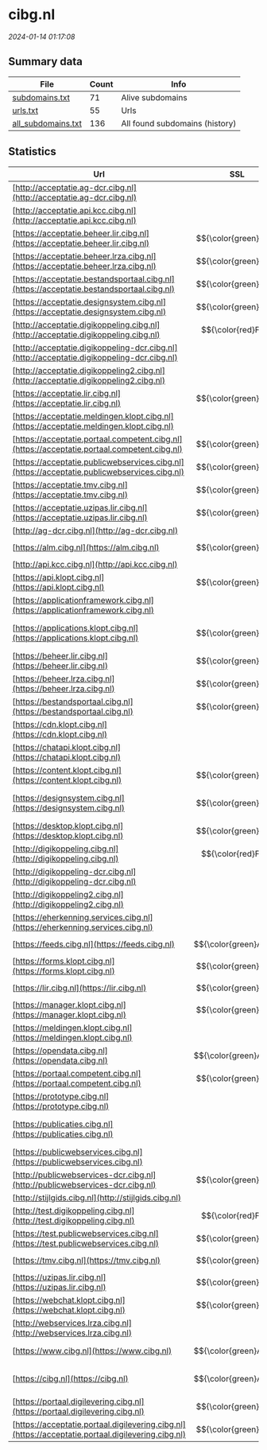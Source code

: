 # cibg.nl
*2024-01-14 01:17:08*
## Summary data
| File       | Count | Info |
|------------|-------|------|
|[subdomains.txt](/data/cibg.nl/subdomains.txt)|71|Alive subdomains|
|[urls.txt](/data/cibg.nl/urls.txt)|55|Urls|
|[all_subdomains.txt](/data/cibg.nl/all_subdomains.txt)|136|All found subdomains (history)|
## Statistics
| Url | SSL | Server | Cookie | HSTS | CSP | XFO | XXP | RP | Tech |Title |
|------------|-------|------|------|------|------|------|------|------|------|------|
|[http://acceptatie.ag-dcr.cibg.nl](http://acceptatie.ag-dcr.cibg.nl)| |BigIP| | | | | |:white_check_mark: |F5 BigIP||
|[http://acceptatie.api.kcc.cibg.nl](http://acceptatie.api.kcc.cibg.nl)| |BigIP| | | | | |:white_check_mark: |F5 BigIP||
|[https://acceptatie.beheer.lir.cibg.nl](https://acceptatie.beheer.lir.cibg.nl)| $${\color{green}A}$$ |-| |:white_check_mark: |:white_check_mark: |:white_check_mark: |:white_check_mark: |HSTS||
|[https://acceptatie.beheer.lrza.cibg.nl](https://acceptatie.beheer.lrza.cibg.nl)| $${\color{green}A}$$ |-| |:white_check_mark: |:white_check_mark: |:white_check_mark: |:white_check_mark: |HSTS||
|[https://acceptatie.bestandsportaal.cibg.nl](https://acceptatie.bestandsportaal.cibg.nl)| $${\color{green}A}$$ |-| |:white_check_mark: |:white_check_mark: |:white_check_mark: |:white_check_mark: |HSTS|acceptatie.besta...|
|[https://acceptatie.designsystem.cibg.nl](https://acceptatie.designsystem.cibg.nl)| $${\color{green}A}$$ |-| |:white_check_mark: |:white_check_mark: |:white_check_mark: |:white_check_mark: |HSTS||
|[http://acceptatie.digikoppeling.cibg.nl](http://acceptatie.digikoppeling.cibg.nl)| $${\color{red}F}$$ || | | | | |:white_check_mark: |||
|[http://acceptatie.digikoppeling-dcr.cibg.nl](http://acceptatie.digikoppeling-dcr.cibg.nl)| |BigIP| | | | | |:white_check_mark: |F5 BigIP||
|[http://acceptatie.digikoppeling2.cibg.nl](http://acceptatie.digikoppeling2.cibg.nl)| |BigIP| | | | | |:white_check_mark: |F5 BigIP||
|[https://acceptatie.lir.cibg.nl](https://acceptatie.lir.cibg.nl)| $${\color{green}A}$$ |-| |:white_check_mark: |:white_check_mark: |:white_check_mark: |:white_check_mark: |HSTS||
|[https://acceptatie.meldingen.klopt.cibg.nl](https://acceptatie.meldingen.klopt.cibg.nl)| || | | | | |:white_check_mark: |Amazon ALB Amazo...|Object moved|
|[https://acceptatie.portaal.competent.cibg.nl](https://acceptatie.portaal.competent.cibg.nl)| $${\color{green}A}$$ |-| |:white_check_mark: |:white_check_mark: |:white_check_mark: |:white_check_mark: |HSTS||
|[https://acceptatie.publicwebservices.cibg.nl](https://acceptatie.publicwebservices.cibg.nl)| $${\color{green}A}$$ |-| |:white_check_mark: |:white_check_mark: |:white_check_mark: |:white_check_mark: |HSTS||
|[https://acceptatie.tmv.cibg.nl](https://acceptatie.tmv.cibg.nl)| $${\color{green}A}$$ |-| |:white_check_mark: |:white_check_mark: |:white_check_mark: |:white_check_mark: |HSTS||
|[https://acceptatie.uzipas.lir.cibg.nl](https://acceptatie.uzipas.lir.cibg.nl)| $${\color{green}A}$$ |-| |:white_check_mark: |:white_check_mark: |:white_check_mark: |:white_check_mark: |HSTS||
|[http://ag-dcr.cibg.nl](http://ag-dcr.cibg.nl)| |BigIP| | | | | |:white_check_mark: |F5 BigIP||
|[https://alm.cibg.nl](https://alm.cibg.nl)| $${\color{green}A}$$ |-| |:white_check_mark: | |:white_check_mark: |:white_check_mark: |:white_check_mark: |Basic HSTS||
|[http://api.kcc.cibg.nl](http://api.kcc.cibg.nl)| |BigIP| | | | | |:white_check_mark: |F5 BigIP||
|[https://api.klopt.cibg.nl](https://api.klopt.cibg.nl)| $${\color{green}A}$$ || | | | | |:white_check_mark: ||403 Forbidden|
|[https://applicationframework.cibg.nl](https://applicationframework.cibg.nl)| |-| | | | | |:white_check_mark: |Basic HSTS||
|[https://applications.klopt.cibg.nl](https://applications.klopt.cibg.nl)| $${\color{green}A}$$ ||:white_check_mark: | | | | |:white_check_mark: |PHP|Agent Desktop Ap...|
|[https://beheer.lir.cibg.nl](https://beheer.lir.cibg.nl)| $${\color{green}A}$$ |-| |:white_check_mark: |:white_check_mark: |:white_check_mark: |:white_check_mark: |HSTS||
|[https://beheer.lrza.cibg.nl](https://beheer.lrza.cibg.nl)| $${\color{green}A}$$ |-| |:white_check_mark: |:white_check_mark: |:white_check_mark: |:white_check_mark: |HSTS||
|[https://bestandsportaal.cibg.nl](https://bestandsportaal.cibg.nl)| $${\color{green}A}$$ |-| |:white_check_mark: |:white_check_mark: |:white_check_mark: |:white_check_mark: |HSTS|bestandsportaal....|
|[https://cdn.klopt.cibg.nl](https://cdn.klopt.cibg.nl)| || | | | | |:white_check_mark: ||403 Forbidden|
|[https://chatapi.klopt.cibg.nl](https://chatapi.klopt.cibg.nl)| || | | | | |:white_check_mark: ||403 Forbidden|
|[https://content.klopt.cibg.nl](https://content.klopt.cibg.nl)| $${\color{green}A}$$ || | | | | |:white_check_mark: ||403 Forbidden|
|[https://designsystem.cibg.nl](https://designsystem.cibg.nl)| $${\color{green}A}$$ |-| |:white_check_mark: | |:white_check_mark: |:white_check_mark: |:white_check_mark: |HSTS|CIBG Design syst...|
|[https://desktop.klopt.cibg.nl](https://desktop.klopt.cibg.nl)| $${\color{green}A}$$ || | | | | |:white_check_mark: |PHP||
|[http://digikoppeling.cibg.nl](http://digikoppeling.cibg.nl)| $${\color{red}F}$$ || | | | | |:white_check_mark: |||
|[http://digikoppeling-dcr.cibg.nl](http://digikoppeling-dcr.cibg.nl)| |BigIP| | | | | |:white_check_mark: |F5 BigIP||
|[http://digikoppeling2.cibg.nl](http://digikoppeling2.cibg.nl)| |BigIP| | | | | |:white_check_mark: |F5 BigIP||
|[https://eherkenning.services.cibg.nl](https://eherkenning.services.cibg.nl)| || | | | | |:white_check_mark: |HSTS|302 Found|
|[https://feeds.cibg.nl](https://feeds.cibg.nl)| $${\color{green}A+}$$ |nginx| |:white_check_mark: | |:white_check_mark: |:white_check_mark: |:white_check_mark: |HSTS Nginx||
|[https://forms.klopt.cibg.nl](https://forms.klopt.cibg.nl)| $${\color{green}A}$$ || | | | | |:white_check_mark: ||404 Not Found|
|[https://lir.cibg.nl](https://lir.cibg.nl)| $${\color{green}A}$$ |-| |:white_check_mark: |:white_check_mark: |:white_check_mark: |:white_check_mark: |HSTS||
|[https://manager.klopt.cibg.nl](https://manager.klopt.cibg.nl)| $${\color{green}A}$$ ||:white_check_mark: | | | | |:white_check_mark: |||
|[https://meldingen.klopt.cibg.nl](https://meldingen.klopt.cibg.nl)| || | | | | |:white_check_mark: |Amazon ALB Amazo...|Object moved|
|[https://opendata.cibg.nl](https://opendata.cibg.nl)| $${\color{green}A+}$$ |nginx| |:white_check_mark: | |:white_check_mark: |:white_check_mark: |:white_check_mark: |HSTS Nginx||
|[https://portaal.competent.cibg.nl](https://portaal.competent.cibg.nl)| $${\color{green}A}$$ |-| |:white_check_mark: |:white_check_mark: |:white_check_mark: |:white_check_mark: |HSTS||
|[https://prototype.cibg.nl](https://prototype.cibg.nl)| |-| | | | | |:white_check_mark: |Basic HSTS||
|[https://publicaties.cibg.nl](https://publicaties.cibg.nl)| || | | | | |:white_check_mark: |HSTS|404 - Not Found...|
|[https://publicwebservices.cibg.nl](https://publicwebservices.cibg.nl)| |-| | | | | |:white_check_mark: |HSTS||
|[http://publicwebservices-dcr.cibg.nl](http://publicwebservices-dcr.cibg.nl)| $${\color{green}A}$$ |BigIP| |:white_check_mark: | |:white_check_mark: |:white_check_mark: |:white_check_mark: |F5 BigIP||
|[http://stijlgids.cibg.nl](http://stijlgids.cibg.nl)| || | | | | |:white_check_mark: |||
|[http://test.digikoppeling.cibg.nl](http://test.digikoppeling.cibg.nl)| $${\color{red}F}$$ |-| | | |:white_check_mark: |:white_check_mark: |:white_check_mark: |||
|[https://test.publicwebservices.cibg.nl](https://test.publicwebservices.cibg.nl)| $${\color{green}A}$$ |-| |:white_check_mark: | |:white_check_mark: |:white_check_mark: |:white_check_mark: |HSTS||
|[https://tmv.cibg.nl](https://tmv.cibg.nl)| $${\color{green}A}$$ |-| |:white_check_mark: | |:white_check_mark: |:white_check_mark: |:white_check_mark: |HSTS||
|[https://uzipas.lir.cibg.nl](https://uzipas.lir.cibg.nl)| $${\color{green}A}$$ |-| |:white_check_mark: | |:white_check_mark: |:white_check_mark: |:white_check_mark: |HSTS|Landelijk Implan...|
|[https://webchat.klopt.cibg.nl](https://webchat.klopt.cibg.nl)| $${\color{green}A}$$ || | | | | |:white_check_mark: ||404 Not Found|
|[http://webservices.lrza.cibg.nl](http://webservices.lrza.cibg.nl)| |BigIP| | | | | |:white_check_mark: |F5 BigIP||
|[https://www.cibg.nl](https://www.cibg.nl)| $${\color{green}A+}$$ |nginx| |:white_check_mark: |:warning: |:white_check_mark: |:white_check_mark: |:white_check_mark: |Bloomreach HSTS...|Home | CIBG|
|[https://cibg.nl](https://cibg.nl)| $${\color{green}A+}$$ |nginx| |:white_check_mark: |:warning: |:white_check_mark: |:white_check_mark: |:white_check_mark: |HSTS Nginx|301 Moved Perman...|
|[https://portaal.digilevering.cibg.nl](https://portaal.digilevering.cibg.nl)| $${\color{green}A}$$ |-| |:white_check_mark: | |:white_check_mark: |:white_check_mark: |:white_check_mark: |HSTS||
|[https://acceptatie.portaal.digilevering.cibg.nl](https://acceptatie.portaal.digilevering.cibg.nl)| $${\color{green}A}$$ |-| |:white_check_mark: |:white_check_mark: |:white_check_mark: |:white_check_mark: |HSTS||